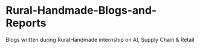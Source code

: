 # Rural-Handmade-Blogs-and-Reports
Blogs written during RuralHandmade internship on AI, Supply Chain &amp; Retail
